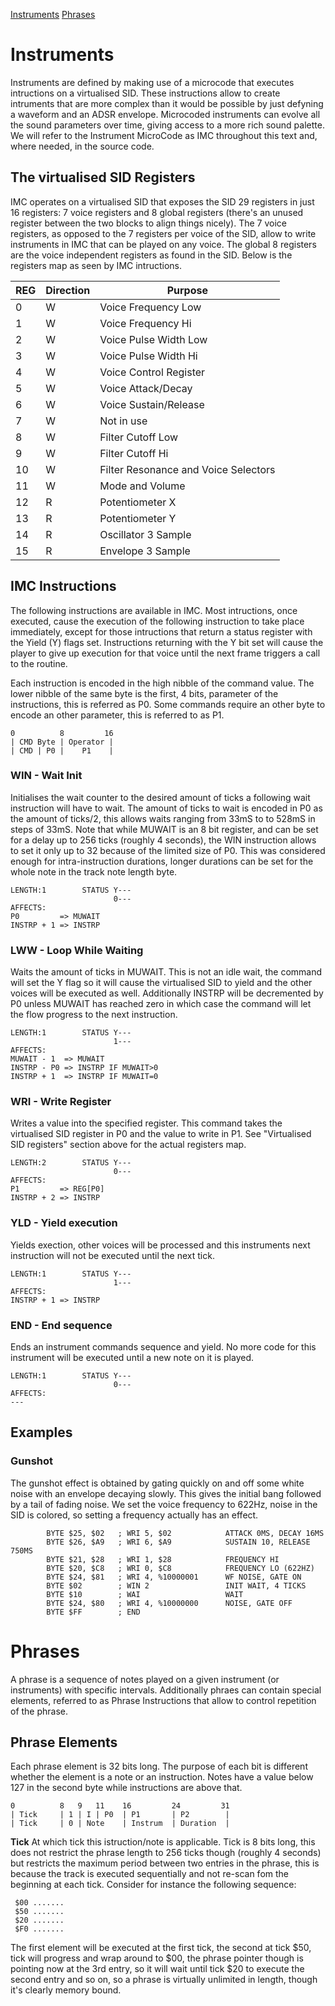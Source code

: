 
[Instruments](#instruments)
[Phrases](#phrases)

# Instruments #

Instruments are defined by making use of a microcode that executes intructions on a virtualised SID. These instructions allow to create intruments that are more complex than it would be possible by just defyning a waveform and an ADSR envelope. Microcoded instruments can evolve all the sound parameters over time, giving access to a more rich sound palette. We will refer to the Instrument MicroCode as IMC throughout this text and, where needed, in the source code.

## The virtualised SID Registers ##

IMC operates on a virtualised SID that exposes the SID 29 registers in just 16 registers: 7 voice registers and 8 global registers (there's an unused register between the two blocks to align things nicely). The 7 voice registers, as opposed to the 7 registers per voice of the SID, allow to write instruments in IMC that can be played on any voice. The global 8 registers are the voice independent registers as found in the SID. Below is the registers map as seen by IMC intructions.

| REG | Direction | Purpose |
|---|---|---|
| 0 | W | Voice Frequency Low |
| 1 | W | Voice Frequency Hi |
| 2 | W | Voice Pulse Width Low |
| 3 | W | Voice Pulse Width Hi |
| 4 | W | Voice Control Register |
| 5 | W | Voice Attack/Decay |
| 6 | W | Voice Sustain/Release |
| 7 | W | Not in use |
| 8 | W | Filter Cutoff Low |
| 9 | W | Filter Cutoff Hi |
| 10 | W | Filter Resonance and Voice Selectors |
| 11 | W | Mode and Volume |
| 12 | R | Potentiometer X |
| 13 | R | Potentiometer Y |
| 14 | R | Oscillator 3 Sample |
| 15 | R | Envelope 3 Sample |

## IMC Instructions ##

The following instructions are available in IMC. Most intructions, once executed, cause the execution of the following instruction to take place immediately, except for those intructions that return a status register with the Yield (Y) flags set. Instructions returning with the Y bit set will cause the player to give up execution for that voice until the next frame triggers a call to the routine.

Each instruction is encoded in the high nibble of the command value. The lower nibble of the same byte is the first, 4 bits, parameter of the instructions, this is referred as P0. Some commands require an other byte to encode an other parameter, this is referred to as P1.

```
0          8         16
| CMD Byte | Operator |
| CMD | P0 |    P1    |
```

### WIN - Wait Init ###

Initialises the wait counter to the desired amount of ticks a following wait instruction will have to wait. The amount of ticks to wait is encoded in P0 as the amount of ticks/2, this allows waits ranging from 33mS to to 528mS in steps of 33mS. Note that while MUWAIT is an 8 bit register, and can be set for a delay up to 256 ticks (roughly 4 seconds), the WIN instruction allows to set it only up to 32 because of the limited size of P0. This was considered enough for intra-instruction durations, longer durations can be set for the whole note in the track note length byte.

```
LENGTH:1        STATUS Y---
                       0---
AFFECTS:       
P0         => MUWAIT
INSTRP + 1 => INSTRP
```

### LWW - Loop While Waiting ###

Waits the amount of ticks in MUWAIT. This is not an idle wait, the command will set the Y flag so it will cause the virtualised SID to yield and the other voices will be executed as well. Additionally INSTRP will be decremented by P0 unless MUWAIT has reached zero in which case the command will let the flow progress to the next instruction.

```
LENGTH:1        STATUS Y---
                       1---
AFFECTS:       
MUWAIT - 1  => MUWAIT
INSTRP - P0 => INSTRP IF MUWAIT>0
INSTRP + 1  => INSTRP IF MUWAIT=0
```

### WRI - Write Register ###

Writes a value into the specified register. This command takes the virtualised SID register in P0 and the value to write in P1. See "Virtualised SID registers" section above for the actual registers map. 

```
LENGTH:2        STATUS Y---
                       0---
AFFECTS:       
P1         => REG[P0] 
INSTRP + 2 => INSTRP
```
### YLD - Yield execution ###

Yields exection, other voices will be processed and this instruments next instruction will not be executed until the next tick.

```
LENGTH:1        STATUS Y---
                       1---
AFFECTS:       
INSTRP + 1 => INSTRP
```

### END - End sequence ###

Ends an instrument commands sequence and yield. No more code for this instrument will be executed until a new note on it is played.

```
LENGTH:1        STATUS Y---
                       0---
AFFECTS:       
---
```

## Examples ##

### Gunshot ### 

The gunshot effect is obtained by gating quickly on and off some white noise with an envelope decaying slowly. This gives the initial bang followed by a tail of fading noise. We set the voice frequency to 622Hz, noise in the SID is colored, so setting a frequency actually has an effect.

```
        BYTE $25, $02   ; WRI 5, $02            ATTACK 0MS, DECAY 16MS
        BYTE $26, $A9   ; WRI 6, $A9            SUSTAIN 10, RELEASE 750MS
        BYTE $21, $28   ; WRI 1, $28            FREQUENCY HI
        BYTE $20, $C8   ; WRI 0, $C8            FREQUENCY LO (622HZ)
        BYTE $24, $81   ; WRI 4, %10000001      WF NOISE, GATE ON        
        BYTE $02        ; WIN 2                 INIT WAIT, 4 TICKS
        BYTE $10        ; WAI                   WAIT
        BYTE $24, $80   ; WRI 4, %10000000      NOISE, GATE OFF        
        BYTE $FF        ; END

```

# Phrases #

A phrase is a sequence of notes played on a given instrument (or instruments) with specific intervals. Additionally phraes can contain special elements, referred to as Phrase Instructions that allow to control repetition of the phrase.

## Phrase Elements ##

Each phrase element is 32 bits long. The purpose of each bit is different whether the element is a note or an instruction. Notes have a value below 127 in the second byte while instructions are above that. 

```
0          8   9   11    16         24         31
| Tick     | 1 | I | P0  | P1       | P2        |
| Tick     | 0 | Note    | Instrum  | Duration  |
```

**Tick** At which tick this istruction/note is applicable. Tick is 8 bits long, this does not restrict the phrase length to 256 ticks though (roughly 4 seconds) but restricts the maximum period between two entries in the phrase, this is because the track is executed sequentially and not re-scan fom the beginning at each tick. Consider for instance the following sequence:

```
 $00 .......
 $50 .......
 $20 .......
 $F0 .......
```

The first element will be executed at the first tick, the second at tick $50, tick will progress and wrap around to $00, the phrase pointer though is pointing now at the 3rd entry, so it will wait until tick $20 to execute the second entry and so on, so a phrase is virtually unlimited in length, though it's clearly memory bound.



